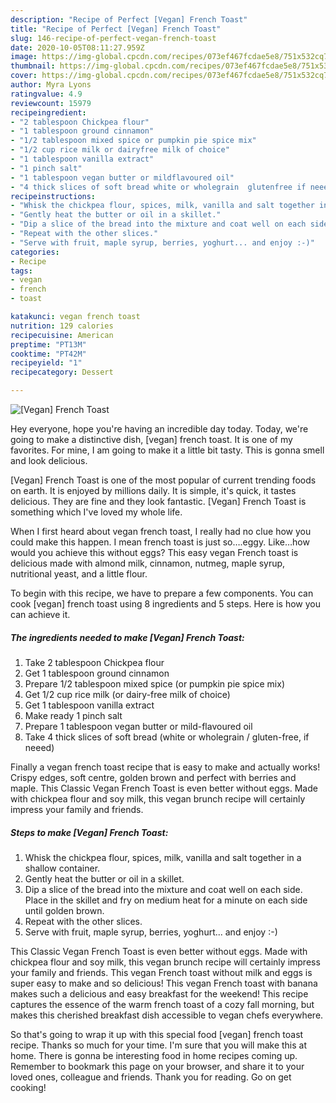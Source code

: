 ```yaml
---
description: "Recipe of Perfect [Vegan] French Toast"
title: "Recipe of Perfect [Vegan] French Toast"
slug: 146-recipe-of-perfect-vegan-french-toast
date: 2020-10-05T08:11:27.959Z
image: https://img-global.cpcdn.com/recipes/073ef467fcdae5e8/751x532cq70/vegan-french-toast-recipe-main-photo.jpg
thumbnail: https://img-global.cpcdn.com/recipes/073ef467fcdae5e8/751x532cq70/vegan-french-toast-recipe-main-photo.jpg
cover: https://img-global.cpcdn.com/recipes/073ef467fcdae5e8/751x532cq70/vegan-french-toast-recipe-main-photo.jpg
author: Myra Lyons
ratingvalue: 4.9
reviewcount: 15979
recipeingredient:
- "2 tablespoon Chickpea flour"
- "1 tablespoon ground cinnamon"
- "1/2 tablespoon mixed spice or pumpkin pie spice mix"
- "1/2 cup rice milk or dairyfree milk of choice"
- "1 tablespoon vanilla extract"
- "1 pinch salt"
- "1 tablespoon vegan butter or mildflavoured oil"
- "4 thick slices of soft bread white or wholegrain  glutenfree if neeed"
recipeinstructions:
- "Whisk the chickpea flour, spices, milk, vanilla and salt together in a shallow container."
- "Gently heat the butter or oil in a skillet."
- "Dip a slice of the bread into the mixture and coat well on each side. Place in the skillet and fry on medium heat for a minute on each side until golden brown."
- "Repeat with the other slices."
- "Serve with fruit, maple syrup, berries, yoghurt... and enjoy :-)"
categories:
- Recipe
tags:
- vegan
- french
- toast

katakunci: vegan french toast 
nutrition: 129 calories
recipecuisine: American
preptime: "PT13M"
cooktime: "PT42M"
recipeyield: "1"
recipecategory: Dessert

---
```



![[Vegan] French Toast](https://img-global.cpcdn.com/recipes/073ef467fcdae5e8/751x532cq70/vegan-french-toast-recipe-main-photo.jpg)

Hey everyone, hope you're having an incredible day today. Today, we're going to make a distinctive dish, [vegan] french toast. It is one of my favorites. For mine, I am going to make it a little bit tasty. This is gonna smell and look delicious.

[Vegan] French Toast is one of the most popular of current trending foods on earth. It is enjoyed by millions daily. It is simple, it's quick, it tastes delicious. They are fine and they look fantastic. [Vegan] French Toast is something which I've loved my whole life.

When I first heard about vegan french toast, I really had no clue how you could make this happen. I mean french toast is just so….eggy. Like…how would you achieve this without eggs? This easy vegan French toast is delicious made with almond milk, cinnamon, nutmeg, maple syrup, nutritional yeast, and a little flour.


To begin with this recipe, we have to prepare a few components. You can cook [vegan] french toast using 8 ingredients and 5 steps. Here is how you can achieve it.

<!--inarticleads1-->

##### The ingredients needed to make [Vegan] French Toast:

1. Take 2 tablespoon Chickpea flour
1. Get 1 tablespoon ground cinnamon
1. Prepare 1/2 tablespoon mixed spice (or pumpkin pie spice mix)
1. Get 1/2 cup rice milk (or dairy-free milk of choice)
1. Get 1 tablespoon vanilla extract
1. Make ready 1 pinch salt
1. Prepare 1 tablespoon vegan butter or mild-flavoured oil
1. Take 4 thick slices of soft bread (white or wholegrain / gluten-free, if neeed)


Finally a vegan french toast recipe that is easy to make and actually works! Crispy edges, soft centre, golden brown and perfect with berries and maple. This Classic Vegan French Toast is even better without eggs. Made with chickpea flour and soy milk, this vegan brunch recipe will certainly impress your family and friends. 

<!--inarticleads2-->

##### Steps to make [Vegan] French Toast:

1. Whisk the chickpea flour, spices, milk, vanilla and salt together in a shallow container.
1. Gently heat the butter or oil in a skillet.
1. Dip a slice of the bread into the mixture and coat well on each side. Place in the skillet and fry on medium heat for a minute on each side until golden brown.
1. Repeat with the other slices.
1. Serve with fruit, maple syrup, berries, yoghurt... and enjoy :-)


This Classic Vegan French Toast is even better without eggs. Made with chickpea flour and soy milk, this vegan brunch recipe will certainly impress your family and friends. This vegan French toast without milk and eggs is super easy to make and so delicious! This vegan French toast with banana makes such a delicious and easy breakfast for the weekend! This recipe captures the essence of the warm french toast of a cozy fall morning, but makes this cherished breakfast dish accessible to vegan chefs everywhere. 

So that's going to wrap it up with this special food [vegan] french toast recipe. Thanks so much for your time. I'm sure that you will make this at home. There is gonna be interesting food in home recipes coming up. Remember to bookmark this page on your browser, and share it to your loved ones, colleague and friends. Thank you for reading. Go on get cooking!
